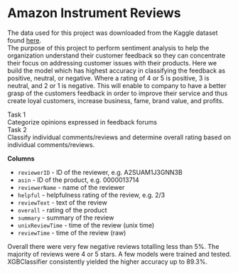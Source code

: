 # Amazon Instrument Reviews
The data used for this project was downloaded from the Kaggle dataset found
[here](https://www.kaggle.com/eswarchandt/amazon-music-reviews).  
The purpose of this project to perform sentiment analysis to help the organization understand their customer 
feedback so they can concentrate their focus on addressing customer issues with their products. 
Here we build the model which has highest accuracy in classifying the feedback as positive, neutral, or negative.  Where a 
rating of 4 or 5 is positive, 3 is neutral, and 2 or 1 is negative.  This will enable to company to 
have a better grasp of the customers feedback in order to improve their service and thus create loyal customers, 
increase business, fame, brand value, and profits.

Task 1 <br>
Categorize opinions expressed in feedback forums
<br>
Task 2 <br>
Classify individual comments/reviews and determine overall rating based on individual
comments/reviews.

**Columns**
* `reviewerID` - ID of the reviewer, e.g. A2SUAM1J3GNN3B
* `asin` - ID of the product, e.g. 0000013714
* `reviewerName` - name of the reviewer
* `helpful` - helpfulness rating of the review, e.g. 2/3
* `reviewText` - text of the review
* `overall` - rating of the product
* `summary` - summary of the review
* `unixReviewTime` - time of the review (unix time)
* `reviewTime` - time of the review (raw)

Overall there were very few negative reviews totalling less than 5%.  The majority of reviews were 4 or 5 
stars.  A few models were trained and tested.  XGBClassifier consistently yielded the higher accuracy up to
89.3%.